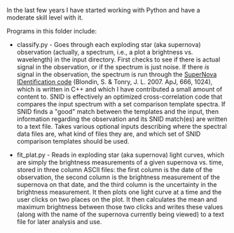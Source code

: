 In the last few years I have started working with Python and have a moderate skill level with it.

Programs in this folder include:

- classify.py - Goes through each exploding star (aka supernova) observation (actually, a spectrum, i.e., a plot a brightness vs. wavelength) in the input directory. First checks to see if there is actual signal in the observation, or if the spectrum is just noise. If there *is* signal in the observation, the spectrum is run through the [SuperNova IDentification code](https://people.lam.fr/blondin.stephane/software/snid/) (Blondin, S. & Tonry, J. L. 2007. ApJ, 666, 1024), which is written in C++ and which I have contributed a small amount of content to. SNID is effectively an optimized cross-correlation code that compares the input spectrum with a set comparison template spectra. If SNID finds a "good" match between the templates and the input, then information regarding the observation and its SNID match(es) are written to a text file. Takes various optional inputs describing where the spectral data files are, what kind of files they are, and which set of SNID comparison templates should be used.

- fit_plat.py - Reads in exploding star (aka supernova) light curves, which are simply the brightness measurements of a given supernova vs. time, stored in three column ASCII files: the first column is the date of the observation, the second column is the brightness measurement of the supernova on that date, and the third column is the uncertainty in the brightness measurement. It then plots one light curve at a time and the user clicks on two places on the plot. It then calculates the mean and maximum brightness between those two clicks and writes these values (along with the name of the supernova currently being viewed) to a text file for later analysis and use.
